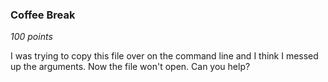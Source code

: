 ### Coffee Break
*100 points*

I was trying to copy this file over on the command line and I think I messed up the arguments. Now the file won't open. Can you help?

